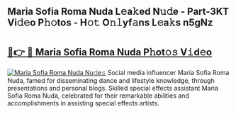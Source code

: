 ## Maria Sofia Roma Nuda L𝚎a𝚔ed N𝚞𝚍e - Part-3KT Vi𝚍𝚎o P𝚑𝚘tos - H𝚘𝚝 O𝚗𝚕yf𝚊ns L𝚎a𝚔s n5gNz

# <h2><a href="http://kfeyos.oniu.top/?m=Maria+Sofia+Roma+Nuda">🔗👉 🔴 Maria Sofia Roma Nuda P𝚑ot𝚘𝚜 V𝚒d𝚎o</a></h2>

[![Maria Sofia Roma Nuda Nu𝚍e𝚜](https://i.imgur.com/0qMVB7G.gif)](http://kfeyos.oniu.top/?m=Maria+Sofia+Roma+Nuda)
Social media influencer Maria Sofia Roma Nuda, famed for disseminating dance and lifestyle knowledge, through presentations and personal blogs. Skilled special effects assistant Maria Sofia Roma Nuda, celebrated for their remarkable abilities and accomplishments in assisting special effects artists.  
